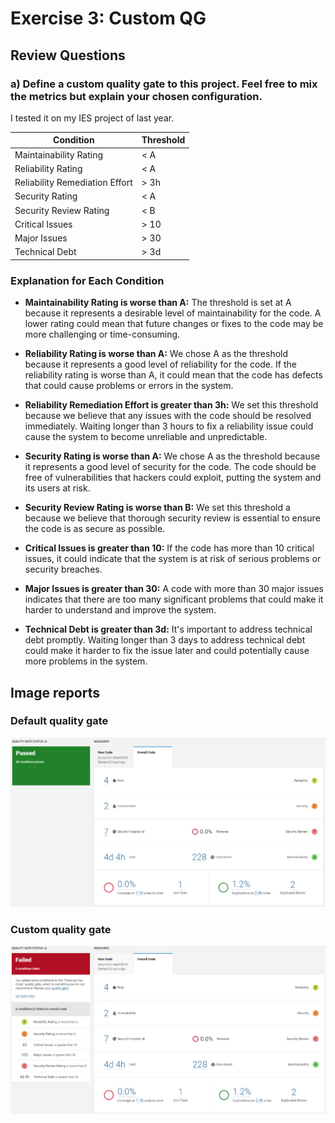 # Exercise 3:  Custom QG

## Review Questions

### a) Define a custom quality gate to this project. Feel free to mix the metrics but explain your chosen configuration.

I tested it on my IES project of last year.

| Condition | Threshold |
|-----------|-----------|
| Maintainability Rating | < A |
| Reliability Rating | < A |
| Reliability Remediation Effort | > 3h |
| Security Rating | < A |
| Security Review Rating | < B |
| Critical Issues | > 10 |
| Major Issues | > 30 |
| Technical Debt | > 3d |

### Explanation for Each Condition

- **Maintainability Rating is worse than A:** The threshold is set at A because it represents a desirable level of maintainability for the code. A lower rating could mean that future changes or fixes to the code may be more challenging or time-consuming.

- **Reliability Rating is worse than A:** We chose A as the threshold because it represents a good level of reliability for the code. If the reliability rating is worse than A, it could mean that the code has defects that could cause problems or errors in the system.

- **Reliability Remediation Effort is greater than 3h:** We set this threshold because we believe that any issues with the code should be resolved immediately. Waiting longer than 3 hours to fix a reliability issue could cause the system to become unreliable and unpredictable.

- **Security Rating is worse than A:** We chose A as the threshold because it represents a good level of security for the code. The code should be free of vulnerabilities that hackers could exploit, putting the system and its users at risk.

- **Security Review Rating is worse than B:** We set this threshold a because we believe that thorough security review is essential to ensure the code is as secure as possible.

- **Critical Issues is greater than 10:** If the code has more than 10 critical issues, it could indicate that the system is at risk of serious problems or security breaches.

- **Major Issues is greater than 30:** A code with more than 30 major issues indicates that there are too many significant problems that could make it harder to understand and improve the system.

- **Technical Debt is greater than 3d:** It's important to address technical debt promptly. Waiting longer than 3 days to address technical debt could make it harder to fix the issue later and could potentially cause more problems in the system.

## Image reports

### Default quality gate
![Default quality gate](default-quality-gate.png "Default quality gate")

### Custom quality gate
![Custom quality gate](custom-quality-gate.png "Custom quality gate")
